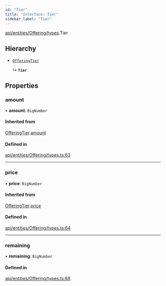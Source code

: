 ```yaml
---
id: "Tier"
title: "Interface: Tier"
sidebar_label: "Tier"
---
```


[api/entities/Offering/types](../../../../../../modules/API/Entities/Offering/Types/Types.md).Tier

## Hierarchy

- [`OfferingTier`](../OfferingTier/OfferingTier.md)

  ↳ **`Tier`**

## Properties

### amount

• **amount**: `BigNumber`

#### Inherited from

[OfferingTier](../OfferingTier/OfferingTier.md).[amount](../OfferingTier/OfferingTier.md#amount)

#### Defined in

[api/entities/Offering/types.ts:63](https://github.com/PolymeshAssociation/polymesh-sdk/blob/fbf6882d0/src/api/entities/Offering/types.ts#L63)

___

### price

• **price**: `BigNumber`

#### Inherited from

[OfferingTier](../OfferingTier/OfferingTier.md).[price](../OfferingTier/OfferingTier.md#price)

#### Defined in

[api/entities/Offering/types.ts:64](https://github.com/PolymeshAssociation/polymesh-sdk/blob/fbf6882d0/src/api/entities/Offering/types.ts#L64)

___

### remaining

• **remaining**: `BigNumber`

#### Defined in

[api/entities/Offering/types.ts:68](https://github.com/PolymeshAssociation/polymesh-sdk/blob/fbf6882d0/src/api/entities/Offering/types.ts#L68)

